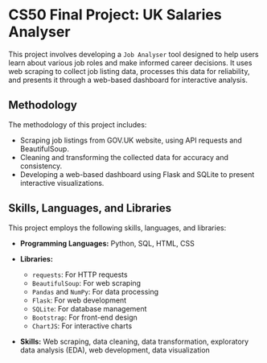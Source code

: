 # CS50 Final Project: UK Salaries Analyser

This project involves developing a `Job Analyser` tool designed to help users learn about various job roles and make informed career decisions. It uses web scraping to collect job listing data, processes this data for reliability, and presents it through a web-based dashboard for interactive analysis.

## Methodology

The methodology of this project includes:

- Scraping job listings from GOV.UK website, using API requests and BeautifulSoup.
- Cleaning and transforming the collected data for accuracy and consistency.
- Developing a web-based dashboard using Flask and SQLite to present interactive visualizations.

## Skills, Languages, and Libraries

This project employs the following skills, languages, and libraries:

- **Programming Languages:** Python, SQL, HTML, CSS
- **Libraries:** 
  - `requests`: For HTTP requests
  - `BeautifulSoup`: For web scraping
  - `Pandas` and `NumPy`: For data processing
  - `Flask`: For web development
  - `SQLite`: For database management
  - `Bootstrap`: For front-end design
  - `ChartJS`: For interactive charts

- **Skills:** Web scraping, data cleaning, data transformation, exploratory data analysis (EDA), web development, data visualization

